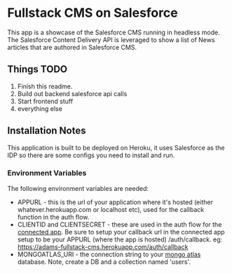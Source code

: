 # Fullstack CMS on Salesforce

This app is a showcase of the Salesforce CMS running in headless mode. The Salesforce Content Delivery API is leveraged to show a list of News articles that are authored in Salesforce CMS.

## Things TODO

1. Finish this readme.
2. Build out backend salesforce api calls
3. Start frontend stuff
4. everything else

## Installation Notes

This application is built to be deployed on Heroku, it uses Salesforce as the IDP so there are some configs you need to install and run.

### Environment Variables

The following environment variables are needed:

- APPURL - this is the url of your application where it's hosted (either whatever.herokuapp.com or localhost etc), used for the callback function in the auth flow.
- CLIENTID and CLIENTSECRET - these are used in the auth flow for the [connected app](https://help.salesforce.com/articleView?id=connected_app_create.htm&type=5). Be sure to setup your callback url in the connected app setup to be your APPURL (where the app is hosted) /auth/callback. eg: <https://adams-fullstack-cms.herokuapp.com/auth/callback>
- MONGOATLAS_URI - the connection string to your [mongo atlas](https://docs.atlas.mongodb.com/tutorial/deploy-free-tier-cluster/) database. Note, create a DB and a collection named 'users'.
